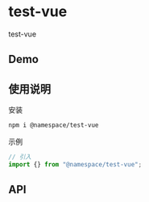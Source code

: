# test-vue

test-vue

## Demo

## 使用说明

安装

```bash
npm i @namespace/test-vue
```

示例

```javascript
// 引入
import {} from "@namespace/test-vue";
```

## API
